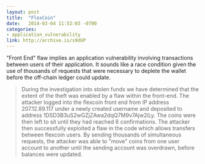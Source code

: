 ```yaml
---
layout: post
title:  "FlexCoin"
date:   2014-03-04 11:52:03 -0700
categories:
- application_vulnerability
link: http://archive.is/s9dUP
---
```

"Front End" flaw implies an application vulnerability involving transactions between users of their application. It sounds like a race condition given the use of thousands of requests that were necessary to deplete the wallet before the off-chain ledger could update.

> During the investigation into stolen funds we have determined that the extent of the theft was enabled by a flaw within the front-end. The attacker logged into the flexcoin front end from IP address 207.12.89.117 under a newly created username and deposited to address 1DSD3B3uS2wGZjZAwa2dqQ7M9v7Ajw2iLy. The coins were then left to sit until they had reached 6 confirmations. The attacker then successfully exploited a flaw in the code which allows transfers between flexcoin users. By sending thousands of simultaneous requests, the attacker was able to "move" coins from one user account to another until the sending account was overdrawn, before balances were updated.
